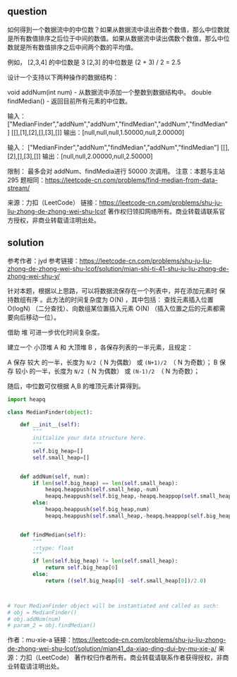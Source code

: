 

## question
如何得到一个数据流中的中位数？如果从数据流中读出奇数个数值，那么中位数就是所有数值排序之后位于中间的数值。如果从数据流中读出偶数个数值，那么中位数就是所有数值排序之后中间两个数的平均值。

例如，
[2,3,4] 的中位数是 3
[2,3] 的中位数是 (2 + 3) / 2 = 2.5

设计一个支持以下两种操作的数据结构：

void addNum(int num) - 从数据流中添加一个整数到数据结构中。
double findMedian() - 返回目前所有元素的中位数。


输入：
["MedianFinder","addNum","addNum","findMedian","addNum","findMedian"]
[[],[1],[2],[],[3],[]]
输出：[null,null,null,1.50000,null,2.00000]


输入：
["MedianFinder","addNum","findMedian","addNum","findMedian"]
[[],[2],[],[3],[]]
输出：[null,null,2.00000,null,2.50000]
 

限制：
最多会对 addNum、findMedia进行 50000 次调用。
注意：本题与主站 295 题相同：https://leetcode-cn.com/problems/find-median-from-data-stream/

来源：力扣（LeetCode）
链接：https://leetcode-cn.com/problems/shu-ju-liu-zhong-de-zhong-wei-shu-lcof
著作权归领扣网络所有。商业转载请联系官方授权，非商业转载请注明出处。

## solution
参考作者：jyd
参考链接：https://leetcode-cn.com/problems/shu-ju-liu-zhong-de-zhong-wei-shu-lcof/solution/mian-shi-ti-41-shu-ju-liu-zhong-de-zhong-wei-shu-y/

针对本题，根据以上思路，可以将数据流保存在一个列表中，并在添加元素时 保持数组有序 。此方法的时间复杂度为 O(N) ，其中包括： 查找元素插入位置 O(logN) （二分查找）、向数组某位置插入元素 O(N) （插入位置之后的元素都需要向后移动一位）。

借助 堆 可进一步优化时间复杂度。

建立一个 小顶堆 A 和 大顶堆 B ，各保存列表的一半元素，且规定：

A 保存 较大 的一半，长度为 `N/2`（ N 为偶数）  或 `(N+1)/2 `（ N 为奇数）；
B 保存 较小 的一半，长度为 `N/2`（ N 为偶数）  或 `(N-1)/2 `（ N 为奇数）；

随后，中位数可仅根据 A,B 的堆顶元素计算得到。

```py
import heapq

class MedianFinder(object):

    def __init__(self):
        """
        initialize your data structure here.
        """
        self.big_heap=[]
        self.small_heap=[]


    def addNum(self, num):
        if len(self.big_heap) == len(self.small_heap):
            heapq.heappush(self.small_heap,-num)
            heapq.heappush(self.big_heap,-heapq.heappop(self.small_heap))
        else:
            heapq.heappush(self.big_heap,num)
            heapq.heappush(self.small_heap,-heapq.heappop(self.big_heap))


    def findMedian(self):
        """
        :rtype: float
        """
        if len(self.big_heap) != len(self.small_heap):
            return self.big_heap[0] 
        else:
            return ((self.big_heap[0] -self.small_heap[0])/2.0)



# Your MedianFinder object will be instantiated and called as such:
# obj = MedianFinder()
# obj.addNum(num)
# param_2 = obj.findMedian()
```
作者：mu-xie-a
链接：https://leetcode-cn.com/problems/shu-ju-liu-zhong-de-zhong-wei-shu-lcof/solution/mian41_da-xiao-ding-dui-by-mu-xie-a/
来源：力扣（LeetCode）
著作权归作者所有。商业转载请联系作者获得授权，非商业转载请注明出处。